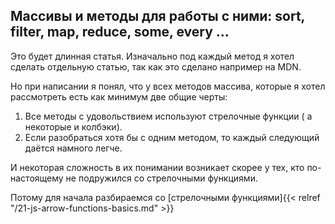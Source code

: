## Массивы и методы для работы с ними: sort, filter, map, reduce, some, every ...

Это будет длинная статья. Изначально под каждый метод я хотел сделать отдельную статью, так как это сделано например на MDN. 

Но при написании я понял, что у всех методов массива, которые я хотел рассмотреть есть как минимум две общие черты:
1. Все методы с удовольствием используют стрелочные функции ( а некоторые и колбэки). 
2. Если разобраться хотя бы с одним методом, то каждый следующий даётся намного легче. 

И некоторая сложность в их понимании возникает скорее у тех, кто по-настоящему не подружился со стрелочными функциями. 

Потому для начала разбираемся со [стрелочными функциями]{{< relref "/21-js-arrow-functions-basics.md" >}}
